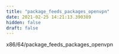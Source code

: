 ```yaml
---
title: "package_feeds_packages_openvpn"
date: 2021-02-25 14:21:13.390389
hidden: false
draft: false
---
```


x86/64/package_feeds_packages_openvpn

